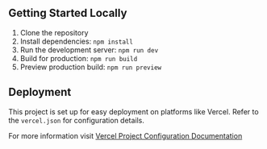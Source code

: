 ## Getting Started Locally

1. Clone the repository
2. Install dependencies: `npm install`
3. Run the development server: `npm run dev`
4. Build for production: `npm run build`
5. Preview production build: `npm run preview`

## Deployment

This project is set up for easy deployment on platforms like Vercel. Refer to the `vercel.json` for configuration details.

For more information visit [Vercel Project Configuration Documentation](https://vercel.com/docs/projects/project-configuration)
